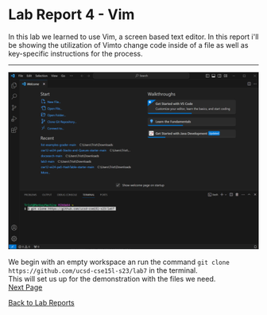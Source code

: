 # Lab Report 4 - Vim
In this lab we learned to use Vim, a screen based text editor. In this report i'll be showing the 
utilization of Vimto change code inside of a file as well as key-specific instructions for the process.

---
![](lab4_firstStep.png)  

We begin with an empty workspace an run the command `git clone https://github.com/ucsd-cse15l-s23/lab7` in the terminal.  
This will set us up for the demonstration with the files we need.  
[Next Page](lab4_2ndPg.md)  

  [Back to Lab Reports]()
